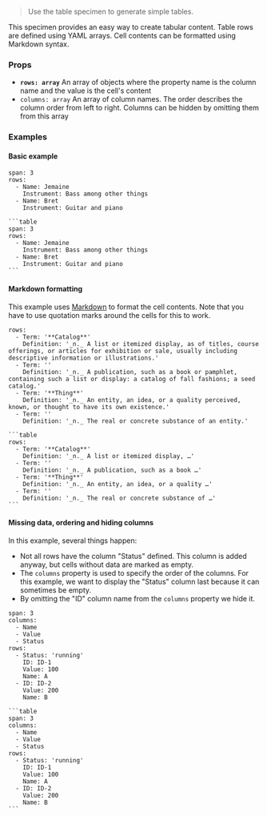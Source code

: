 > Use the table specimen to generate simple tables.

This specimen provides an easy way to create tabular content. Table rows are defined using YAML arrays. Cell contents can be formatted using Markdown syntax.

### Props

* **`rows: array`** An array of objects where the property name is the column name and the value is the cell's content
* `columns: array` An array of column names. The order describes the column order from left to right. Columns can be hidden by omitting them from this array

### Examples

#### Basic example

```table
span: 3
rows:
  - Name: Jemaine
    Instrument: Bass among other things
  - Name: Bret
    Instrument: Guitar and piano
```

````code|span-3
```table
span: 3
rows:
  - Name: Jemaine
    Instrument: Bass among other things
  - Name: Bret
    Instrument: Guitar and piano
```
````

#### Markdown formatting

This example uses [Markdown](https://daringfireball.net/projects/markdown/) to format the cell contents. Note that you have to use quotation marks around the cells for this to work.

```table
rows:
  - Term: '**Catalog**'
    Definition: '_n._ A list or itemized display, as of titles, course offerings, or articles for exhibition or sale, usually including descriptive information or illustrations.'
  - Term: ''
    Definition: '_n._ A publication, such as a book or pamphlet, containing such a list or display: a catalog of fall fashions; a seed catalog.'
  - Term: '**Thing**'
    Definition: '_n._ An entity, an idea, or a quality perceived, known, or thought to have its own existence.'
  - Term: ''
    Definition: '_n._ The real or concrete substance of an entity.'
```

````code
```table
rows:
  - Term: '**Catalog**'
    Definition: '_n._ A list or itemized display, …'
  - Term: ''
    Definition: '_n._ A publication, such as a book …'
  - Term: '**Thing**'
    Definition: '_n._ An entity, an idea, or a quality …'
  - Term: ''
    Definition: '_n._ The real or concrete substance of …'
```
````


#### Missing data, ordering and hiding columns

In this example, several things happen:

* Not all rows have the column "Status" defined. This column is added anyway, but cells without data are marked as empty.
* The `columns` property is used to specify the order of the columns. For this example, we want to display the "Status" column last because it can sometimes be empty.
* By omitting the "ID" column name from the `columns` property we hide it.

```table
span: 3
columns:
  - Name
  - Value
  - Status
rows:
  - Status: 'running'
    ID: ID-1
    Value: 100
    Name: A
  - ID: ID-2
    Value: 200
    Name: B
```

````code|span-3
```table
span: 3
columns:
  - Name
  - Value
  - Status
rows:
  - Status: 'running'
    ID: ID-1
    Value: 100
    Name: A
  - ID: ID-2
    Value: 200
    Name: B
```
````
